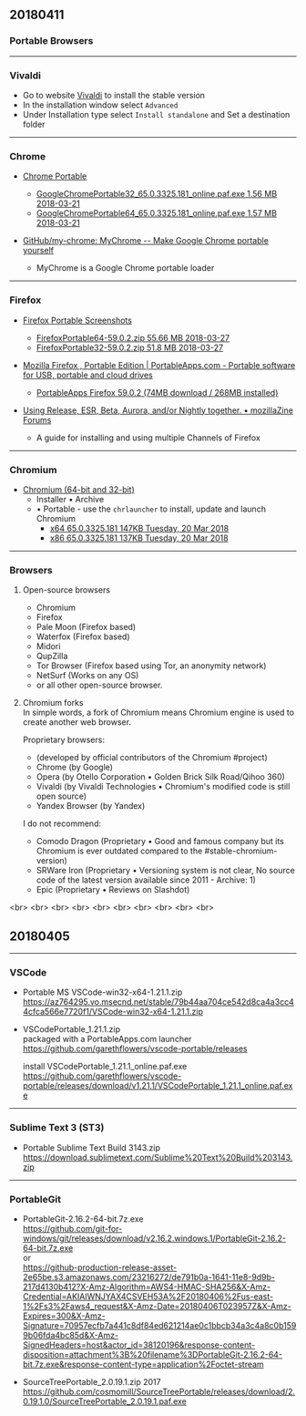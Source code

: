 





## 20180411

### Portable Browsers



---------------------------------------------------------
### Vivaldi
- Go to website [Vivaldi](https://vivaldi.com/download/) to install the stable version     
- In the installation window select `Advanced`   
- Under Installation type select `Install standalone` and Set a destination folder  

---------------------------------------------------------
### Chrome

- [Chrome Portable](https://www.chrome-portable.com/)   
    + [GoogleChromePortable32_65.0.3325.181_online.paf.exe 1.56 MB  2018-03-21](https://www.chrome-portable.com/download/GoogleChromePortable_65.0.3325.181_online.paf.exe)
    + [GoogleChromePortable64_65.0.3325.181_online.paf.exe 1.57 MB  2018-03-21](https://www.chrome-portable.com/download/GoogleChromePortable64_65.0.3325.181_online.paf.exe)
     
- [GitHub/my-chrome: MyChrome -- Make Google Chrome portable yourself](https://github.com/cnjackchen/my-chrome)   
    + MyChrome is a Google Chrome portable loader


---------------------------------------------------------
### Firefox
- [Firefox Portable Screenshots](https://www.firefox-usb.com/)   
    + [FirefoxPortable64-59.0.2.zip    55.66 MB    2018-03-27](https://www.firefox-usb.com/download/FirefoxPortable64-59.0.2.zip)
    + [FirefoxPortable32-59.0.2.zip    51.8 MB     2018-03-27](https://www.firefox-usb.com/download/FirefoxPortable32-59.0.2.zip)

- [Mozilla Firefox , Portable Edition | PortableApps.com - Portable software for USB, portable and cloud drives](https://portableapps.com/apps/internet/firefox_portable)   
    + [PortableApps Firefox 59.0.2 (74MB download / 268MB installed)](https://portableapps.com/redirect/?a=FirefoxPortable&s=s&p=&d=sfpa&f=FirefoxPortable_59.0.2_English.paf.exe)

- [Using Release, ESR, Beta, Aurora, and/or Nightly together. • mozillaZine Forums](http://forums.mozillazine.org/viewtopic.php?f=23&t=2821799)
    + A guide for installing and using multiple Channels of Firefox


---------------------------------------------------------
### Chromium
- [Chromium (64-bit and 32-bit)](https://chromium.woolyss.com)   
    + Installer • Archive 
    + • Portable - use the `chrlauncher` to install, update and launch Chromium
        * [x64 65.0.3325.181    147KB   Tuesday, 20 Mar 2018](https://chromium.woolyss.com/f/chrlauncher-win64-stable-codecs-sync.zip)
        * [x86 65.0.3325.181    137KB   Tuesday, 20 Mar 2018](https://chromium.woolyss.com/f/chrlauncher-win32-stable-codecs-sync.zip)


---------------------------------------------------------
### Browsers


1. Open-source browsers  
    - Chromium  
    - Firefox  
    - Pale Moon (Firefox based)  
    - Waterfox (Firefox based)  
    - Midori  
    - QupZilla  
    - Tor Browser (Firefox based using Tor, an anonymity network)  
    - NetSurf (Works on any OS)  
    - or all other open-source browser.  


2. Chromium forks   
    In simple words, a fork of Chromium means Chromium engine is used to create another web browser.   

    Proprietary browsers:  
    - (developed by official contributors of the Chromium #project)  
    - Chrome (by Google)  
    - Opera (by Otello Corporation • Golden Brick Silk Road/Qihoo 360)  
    - Vivaldi (by Vivaldi Technologies • Chromium's modified code is still open source)  
    - Yandex Browser (by Yandex)  
 
    I do not recommend:
    - Comodo Dragon (Proprietary • Good and famous company but its Chromium is ever outdated compared to the #stable-chromium-version)
    - SRWare Iron (Proprietary • Versioning system is not clear, No source code of the latest version available since 2011 - Archive: 1)
    - Epic (Proprietary • Reviews on Slashdot)
















<br\>
<br\>
<br\>
<br\>
<br\>
<br\>
<br\>
<br\>
<br\>
<br\>


















## 20180405




---------------------------------------------------------
### VSCode

- Portable MS VSCode-win32-x64-1.21.1.zip  
https://az764295.vo.msecnd.net/stable/79b44aa704ce542d8ca4a3cc44cfca566e7720f1/VSCode-win32-x64-1.21.1.zip


- VSCodePortable_1.21.1.zip  
packaged with a PortableApps.com launcher  
https://github.com/garethflowers/vscode-portable/releases

    install VSCodePortable_1.21.1_online.paf.exe   
    https://github.com/garethflowers/vscode-portable/releases/download/v1.21.1/VSCodePortable_1.21.1_online.paf.exe








---------------------------------------------------------
### Sublime Text 3 (ST3)

- Portable Sublime Text Build 3143.zip  
https://download.sublimetext.com/Sublime%20Text%20Build%203143.zip












---------------------------------------------------------
### PortableGit


- PortableGit-2.16.2-64-bit.7z.exe  
https://github.com/git-for-windows/git/releases/download/v2.16.2.windows.1/PortableGit-2.16.2-64-bit.7z.exe  
or  
https://github-production-release-asset-2e65be.s3.amazonaws.com/23216272/de791b0a-1641-11e8-9d9b-217d4130b412?X-Amz-Algorithm=AWS4-HMAC-SHA256&X-Amz-Credential=AKIAIWNJYAX4CSVEH53A%2F20180406%2Fus-east-1%2Fs3%2Faws4_request&X-Amz-Date=20180406T023957Z&X-Amz-Expires=300&X-Amz-Signature=70957ecfb7a441c8df84ed621214ae0c1bbcb34a3c4a8c0b1599b06fda4bc85d&X-Amz-SignedHeaders=host&actor_id=38120196&response-content-disposition=attachment%3B%20filename%3DPortableGit-2.16.2-64-bit.7z.exe&response-content-type=application%2Foctet-stream


- SourceTreePortable_2.0.19.1.zip     2017    
https://github.com/cosmomill/SourceTreePortable/releases/download/2.0.19.1.0/SourceTreePortable_2.0.19.1.paf.exe











